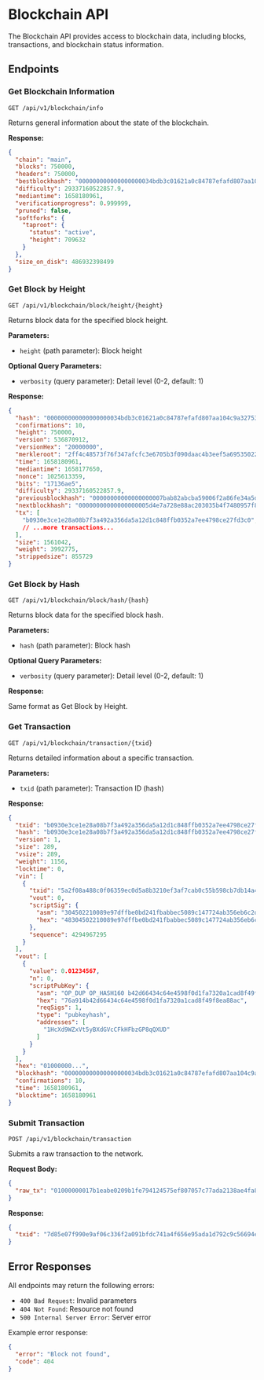 # Blockchain API

The Blockchain API provides access to blockchain data, including blocks, transactions, and blockchain status information.

## Endpoints

### Get Blockchain Information

```
GET /api/v1/blockchain/info
```

Returns general information about the state of the blockchain.

**Response:**

```json
{
  "chain": "main",
  "blocks": 750000,
  "headers": 750000,
  "bestblockhash": "000000000000000000034bdb3c01621a0c84787efafd807aa104c9a327537a39",
  "difficulty": 29337160522857.9,
  "mediantime": 1658180961,
  "verificationprogress": 0.999999,
  "pruned": false,
  "softforks": {
    "taproot": {
      "status": "active",
      "height": 709632
    }
  },
  "size_on_disk": 486932398499
}
```

### Get Block by Height

```
GET /api/v1/blockchain/block/height/{height}
```

Returns block data for the specified block height.

**Parameters:**

- `height` (path parameter): Block height

**Optional Query Parameters:**

- `verbosity` (query parameter): Detail level (0-2, default: 1)

**Response:**

```json
{
  "hash": "000000000000000000034bdb3c01621a0c84787efafd807aa104c9a327537a39",
  "confirmations": 10,
  "height": 750000,
  "version": 536870912,
  "versionHex": "20000000",
  "merkleroot": "2ff4c48573f76f347afcfc3e6705b3f090daac4b3eef5a69535022e0c6ba08c6",
  "time": 1658180961,
  "mediantime": 1658177650,
  "nonce": 1025613359,
  "bits": "17136ae5",
  "difficulty": 29337160522857.9,
  "previousblockhash": "00000000000000000007bab82abcba59006f2a86fe34a5d9a35fc366c6e5c1e3",
  "nextblockhash": "00000000000000000005d4e7a728e88ac203035b4f7480957f8b1a5a18b75895",
  "tx": [
    "b0930e3ce1e28a08b7f3a492a356da5a12d1c848ffb0352a7ee4798ce27fd3c0",
    // ...more transactions...
  ],
  "size": 1561042,
  "weight": 3992775,
  "strippedsize": 855729
}
```

### Get Block by Hash

```
GET /api/v1/blockchain/block/hash/{hash}
```

Returns block data for the specified block hash.

**Parameters:**

- `hash` (path parameter): Block hash

**Optional Query Parameters:**

- `verbosity` (query parameter): Detail level (0-2, default: 1)

**Response:**

Same format as Get Block by Height.

### Get Transaction

```
GET /api/v1/blockchain/transaction/{txid}
```

Returns detailed information about a specific transaction.

**Parameters:**

- `txid` (path parameter): Transaction ID (hash)

**Response:**

```json
{
  "txid": "b0930e3ce1e28a08b7f3a492a356da5a12d1c848ffb0352a7ee4798ce27fd3c0",
  "hash": "b0930e3ce1e28a08b7f3a492a356da5a12d1c848ffb0352a7ee4798ce27fd3c0",
  "version": 1,
  "size": 289,
  "vsize": 289,
  "weight": 1156,
  "locktime": 0,
  "vin": [
    {
      "txid": "5a2f08a488c0f06359ec0d5a8b3210ef3af7cab0c55b598cb7db14a4abc6ffca",
      "vout": 0,
      "scriptSig": {
        "asm": "304502210089e97dffbe0bd241fbabbec5089c147724ab356eb6c2de650b2e94fd4b8a8e7102202a46b237b42ef575ece9387cba40091b5eb5c90f4607f9c3b9c2aea7851391d4[ALL] 03a5309088d757c654569733742825ae6bfb26d88a373d914293e8a80c9da6a19d",
        "hex": "48304502210089e97dffbe0bd241fbabbec5089c147724ab356eb6c2de650b2e94fd4b8a8e7102202a46b237b42ef575ece9387cba40091b5eb5c90f4607f9c3b9c2aea7851391d4012103a5309088d757c654569733742825ae6bfb26d88a373d914293e8a80c9da6a19d"
      },
      "sequence": 4294967295
    }
  ],
  "vout": [
    {
      "value": 0.01234567,
      "n": 0,
      "scriptPubKey": {
        "asm": "OP_DUP OP_HASH160 b42d66434c64e4598f0d1fa7320a1cad8f49f8ea OP_EQUALVERIFY OP_CHECKSIG",
        "hex": "76a914b42d66434c64e4598f0d1fa7320a1cad8f49f8ea88ac",
        "reqSigs": 1,
        "type": "pubkeyhash",
        "addresses": [
          "1HcXd9WZxVt5yBXdGVcCFkHFbzGP8qQXUD"
        ]
      }
    }
  ],
  "hex": "01000000...",
  "blockhash": "000000000000000000034bdb3c01621a0c84787efafd807aa104c9a327537a39",
  "confirmations": 10,
  "time": 1658180961,
  "blocktime": 1658180961
}
```

### Submit Transaction

```
POST /api/v1/blockchain/transaction
```

Submits a raw transaction to the network.

**Request Body:**

```json
{
  "raw_tx": "01000000017b1eabe0209b1fe794124575ef807057c77ada2138ae4fa8d6c4de0398a14f3f00000000494830450221008949f0cb400094ad2b5eb399d59d01c14d73d8fe6e96df1a7150deb388ab8935022079656090d7f6bac4c9a94e0aad311a4268e082a725f8aeae0573fb12ff866a5f01ffffffff01f0ca052a010000001976a914cbc20a7664f2f69e5355aa427045bc15e7c6c77288ac00000000"
}
```

**Response:**

```json
{
  "txid": "7d85e07f990e9af06c336f2a091bfdc741a4f656e95ada1d792c9c56694e5ac0"
}
```

## Error Responses

All endpoints may return the following errors:

- `400 Bad Request`: Invalid parameters
- `404 Not Found`: Resource not found
- `500 Internal Server Error`: Server error

Example error response:

```json
{
  "error": "Block not found",
  "code": 404
}
``` 